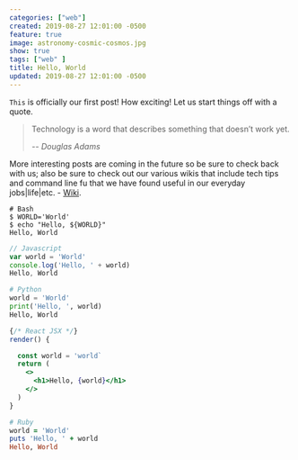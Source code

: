 ```yaml
---
categories: ["web"]
created: 2019-08-27 12:01:00 -0500
feature: true
image: astronomy-cosmic-cosmos.jpg
show: true
tags: ["web" ]
title: Hello, World
updated: 2019-08-27 12:01:00 -0500
---
```

`This` is officially our first post! How exciting! Let us start things off with a quote.
> Technology is a word that describes something that doesn’t work yet.
>
> <cite>-- Douglas Adams</cite>
<!--more-->

More interesting posts are coming in the future so be sure to check back with us; also be sure to check out our various wikis that include tech tips and command line fu that we have found useful in our everyday jobs|life|etc. - [Wiki](https://www.promptfu.com/wiki).

```shell
# Bash
$ WORLD='World'
$ echo "Hello, ${WORLD}"
Hello, World
```

```javascript
// Javascript
var world = 'World'
console.log('Hello, ' + world)
Hello, World
```

```python
# Python
world = 'World'
print('Hello, ', world)
Hello, World
```

```jsx
{/* React JSX */}
render() {

  const world = 'world`
  return (
    <>
      <h1>Hello, {world}</h1>
    </>
  )
}
```

```ruby
# Ruby
world = 'World'
puts 'Hello, ' + world
Hello, World
```